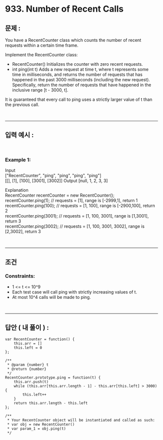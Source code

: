 # 933. Number of Recent Calls

## 문제 :

You have a RecentCounter class which counts the number of recent requests within a certain time frame.

Implement the RecentCounter class:

- RecentCounter() Initializes the counter with zero recent requests.
- int ping(int t) Adds a new request at time t, where t represents some time in milliseconds, and returns the number of requests that has happened in the past 3000 milliseconds (including the new request). Specifically, return the number of requests that have happened in the inclusive range [t - 3000, t].

It is guaranteed that every call to ping uses a strictly larger value of t than the previous call.

<br/>

---

## 입력 예시 :

<br/>

### Example 1:

Input
<br/>
["RecentCounter", "ping", "ping", "ping", "ping"]
<br/>
[[], [1], [100], [3001], [3002]]
Output
[null, 1, 2, 3, 3]

Explanation
<br/>
RecentCounter recentCounter = new RecentCounter();
<br/>
recentCounter.ping(1); // requests = [1], range is [-2999,1], return 1
<br/>
recentCounter.ping(100); // requests = [1, 100], range is [-2900,100], return 2
<br/>
recentCounter.ping(3001); // requests = [1, 100, 3001], range is [1,3001], return 3
<br/>
recentCounter.ping(3002); // requests = [1, 100, 3001, 3002], range is [2,3002], return 3

<br/>

---

## 조건

### Constraints:

- 1 <= t <= 10^9
- Each test case will call ping with strictly increasing values of t.
- At most 10^4 calls will be made to ping.

<br/>

---

## 답안 ( 내 풀이 ) :

```
var RecentCounter = function() {
    this.arr = []
    this.left = 0
};

/**
 * @param {number} t
 * @return {number}
 */
RecentCounter.prototype.ping = function(t) {
    this.arr.push(t)
    while (this.arr[this.arr.length - 1] - this.arr[this.left] > 3000){
        this.left++
    }
    return this.arr.length - this.left
};

/**
 * Your RecentCounter object will be instantiated and called as such:
 * var obj = new RecentCounter()
 * var param_1 = obj.ping(t)
 */
```
